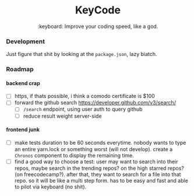 <h1 align="center">KeyCode</h1>
<p align="center">:keyboard: Improve your coding speed, like a god.</p>

### Development

Just figure that shit by looking at the `package.json`, lazy biatch.

### Roadmap

#### backend crap
- [ ] https, if thats possible, i think a comodo certificate is $100
- [ ] forward the github search https://developer.github.com/v3/search/
    - [ ] `/search` endpoint, using user auth to query github
    - [ ] reduce result weight server-side

#### frontend junk
- [ ] make tests duration to be 60 seconds everytime. nobody wants to type an entire yarn.lock or something worst (will not develop). create a `Chronos` component to display the remaining time.
- [ ] find a good way to choose a test: user may want to search into their repos, maybe search in the trending repos? on the high starred repos? (on freecodecamp?). after that, they want to search for a file into that repo. so it will be like a multi step form. has to be easy and fast and able to pilot via keyboard (no shit).
